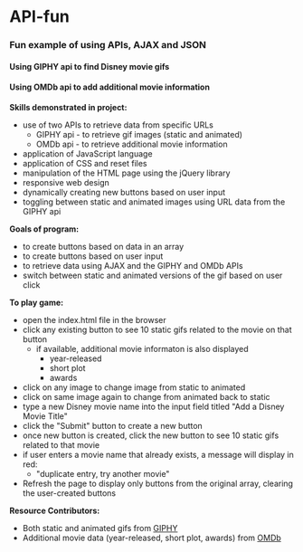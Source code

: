 # API-fun
### Fun example of using APIs, AJAX and JSON

#### Using GIPHY api to find Disney movie gifs
#### Using OMDb api to add additional movie information

**Skills demonstrated in project:**
* use of two APIs to retrieve data from specific URLs 
    * GIPHY api - to retrieve gif images (static and animated)
    * OMDb api - to retrieve additional movie information
* application of JavaScript language
* application of CSS and reset files
* manipulation of the HTML page using the jQuery library
* responsive web design
* dynamically creating new buttons based on user input
* toggling between static and animated images using URL data from the GIPHY api
    
**Goals of program:**
* to create buttons based on data in an array
* to create buttons based on user input
* to retrieve data using AJAX and the GIPHY and OMDb APIs
* switch between static and animated versions of the gif based on user click

**To play game:**
* open the index.html file in the browser
* click any existing button to see 10 static gifs related to the movie on that button
    *  if available, additional movie informaton is also displayed
        * year-released
        * short plot
        * awards
* click on any image to change image from static to animated
* click on same image again to change from animated back to static
* type a new Disney movie name into the input field titled "Add a Disney Movie Title"
* click the "Submit" button to create a new button
* once new button is created, click the new button to see 10 static gifs related to that movie
* if user enters a movie name that already exists, a message will display in red:
  * "duplicate entry, try another movie"
* Refresh the page to display only buttons from the original array, clearing the user-created buttons

**Resource Contributors:**
* Both static and animated gifs from [GIPHY](https://giphy.com/)
* Additional movie data (year-released, short plot, awards) from [OMDb](http://www.omdbapi.com)
